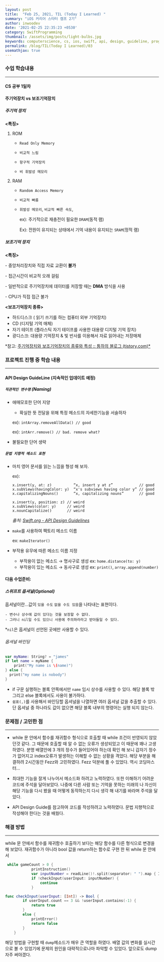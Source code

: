 ```yaml
---
layout: post
title:  "Feb 25, 2021, TIL (Today I Learned) "
summary: "iOS 커리어 스타터 캠프 2기"
author: inwoodev
date: '2021-02-25 22:35:23 +0530'
category: SwiftProgramming
thumbnail: /assets/img/posts/light-bulbs.jpg
keywords: computerscience, cs, ios, swift, api, design, guideline, programming, startercamp, day3
permalink: /blog/TIL(Today I Learned)/03
usemathjax: true
---
```


### 수업 학습내용

---

#### **CS 공부 1일차**

#### 주기억장치 vs 보조기억장치

##### 주기억 장치

**<특징>**

1. ROM

   - `Read Only Memory`
   - `비교적 느림`

   - `항구적 기억장치`
   - `비 휘발성 메모리`

2. RAM

   - `Random Access Memory`

   - `비교적 빠름`

   - `휘발성 메모리`, `비교적 빠른 속도`, 

     ex): 주기적으로 재충전이 필요한 `DRAM`(동적 램)

     Ex): 전원이 유지되는 상태에서 기억 내용이 유지되는 `SRAM`(정적 램)



##### 보조기억 장치

**<특징>**

\- 중앙처리장치와 직접 자료 교환이 **불가**

\- 접근시간이 비교적 오래 걸림

\- 일반적으로 주기억장치에 데이터를 저장할 때는 **DMA** 방식을 사용

\- CPU가 직접 접근 불가



**<보조기억장치 종류>**

- 하드디스크 ( 읽기 쓰기를 하는 컴퓨터 외부 기억장치)
- CD (디지털 기억 매체)
- 자기 테이프 (플라스틱 자기 테이프를 사용한 대용량 디지털 기억 장치)
- 광디스크:  대용량 기억장치 & 빛 반사를 이용해서 자료 읽어내는 저장매체



*참고: [주기억장치와 보조기억장치의 종류와 특성 :: 틍하의 블로그 (tistory.com)*](https://kshman94.tistory.com/111)



### 프로젝트 진행 중 학습 내용

---

#### API Design GuideLine (지속적인 업데이트 예정)

##### `직관적인 변수명` (Naming)

- 애매모호한 단어 지양

  - 확실한 뜻 전달을 위해 특정 메소드의 자세한기능을 서술하자

  ex): `intArray.removeAllData() // good`

  ex): `intArr.remove() // bad. remove what?`

- 불필요한 단어 생략

##### `문법 지향적 메소드 표현`

- 마치 영어 문서를 읽는 느낌을 형성 해 보자.

  ex):

  ```
  x.insert(y, at: z)          “x, insert y at z”            // good
  x.subViews(havingColor: y)  “x's subviews having color y” // good
  x.capitalizingNouns()       “x, capitalizing nouns”       // good
  ```

  ```
  x.insert(y, position: z) // weird
  x.subViews(color: y)     // weird
  x.nounCapitalize()       // weird
  ```

  *출처: [Swift.org - API Design Guidelines](https://swift.org/documentation/api-design-guidelines/)*

- `make`를 사용하여 팩토리 메소드 이름

  ex: `makeIterator()`

- 부작용 유무에 따른 메소드 이름 지정

  * 부작용이 없는 메소드 → 명사구로 생성 ex: `home.distance(to: y)`
  * 부작용이 있는 메소드 → 동사구로 생성 ex: `print()`, `array.append(number)`



#### 다음 수업준비:

##### 스위프트 옵셔널(Optional)

옵셔널이란...값이 `있을 수도` `없을 수도 있음`을 나타내는 표현이다.

	- 변수나 상수에 값이 있다는 것을 보장할 수 없다.
	- 그러니 nil일 수도 있으니 사용에 주의하라라고 받아들일 수 있다.

*`nil`은 옵셔널이 선언된 곳에만 사용할 수 있다.



###### 옵셔널 바인딩

```swift
var myName: String? = "james"
if let name = myName {
	print("My name is \(name)")
} else {
  print("my name is nobody")
}
```

- if 구문 실행하는 블록 안쪽에서만 `name` 임시 상수를 사용할 수 있다. 해당 블록 밖 그리고 else 블록에서도 사용이 불가하다. 
- `쉼표(,)`를 사용해서 바인딩할 옵셔널을 나열하면 여러 옵셔널 값을 추출할 수 있다. 단 옵셔널 중 하나라도 값이 없으면 해당 블록 내부의 명령어는 실행 되지 않는다.

### 문제점 / 고민한 점

---

- while 문 안에서 함수를 재귀함수 형식으로 호출할 때 while 조건이 반영되지 않았던것 같다. 그 때문에 호출할 때 알 수 없는 오류가 생성되었고 이 때문에 꽤나 고생하였다. 분명 배열안에 3 개의 정수가 들어있어야 하는데 확인 해 보니 갑자기 정수가 없어지고 index오류가 발생하는 이해할 수 없는 상황을 격었다. 해당 부분을 해결하려 2시간동안 Fezz와 고민하였다. Fezz 덕분에 풀 수 있었다. 역시 코딩마스터...

- 최대한 기능을 잘게 나누어서 메소드화 하려고 노력하였다. 또한 이해하기 어려운 코드에 주석을 달아보았다. 나중에 다른 사람 또는 기억을 못하는 미래의 나 자신이 해당 기능을 다시 봤을 때 어떻게 동작하는지 다시 생각 해 내기를 바라며 주석을 달았다.
- API Design Guide를 참고하여 코드를 작성하려고 노력하였다. 문법 지향적으로 작성해야 한다는 것을 배웠다.



### 해결 방법

---

while 문 안에서 함수를 재귀함수 호출하기 보다는 해당 함수를 다른 형식으로 변경을 해 보았다. 재귀함수가 아니라 bool 값을 return하는 함수로 구현 한 뒤 while 문 안에서 

```swift
 while gameCount > 0 {
            printInstruction()
            var inputNumber = readLine()!.split(separator: " ").map { Int(String($0)) ?? -1 }
            if !checkInput(userInput: inputNumber) {
                continue
            }
```

```swift
func checkInput(userInput: [Int]) -> Bool {
        if userInput.count == 3 && !userInput.contains(-1) {
            return true
        }
        else {
            printError()
            return false
        }
    }
```

해당 방법을 구현할 때 `dump`메소드가 매우 큰 역할을 하였다. 배열 값의 변화를 실시간으로 볼 수 있었기에 문제의 원인을 대략적으로나마 파악할 수 있었다. 앞으로도 dump 자주 써야겠다.

